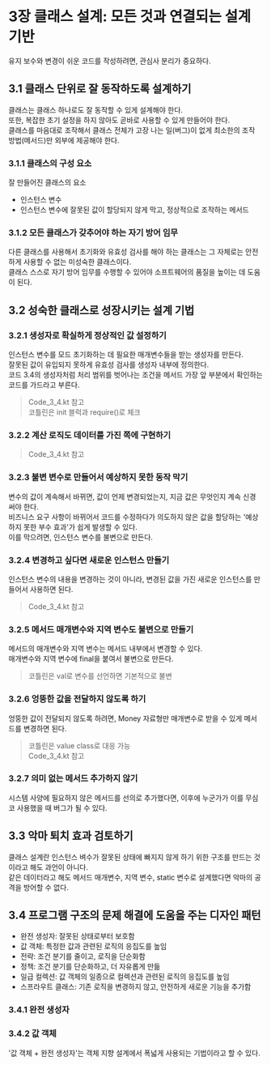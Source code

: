 # 3장 클래스 설계: 모든 것과 연결되는 설계 기반

유지 보수와 변경이 쉬운 코드를 작성하려면, 관심사 분리가 중요하다.  

## 3.1 클래스 단위로 잘 동작하도록 설계하기

클래스는 클래스 하나로도 잘 동작할 수 있게 설계해야 한다.  
또한, 복잡한 초기 설정을 하지 않아도 곧바로 사용할 수 있게 만들어야 한다.  
클래스를 마음대로 조작해서 클래스 전체가 고장 나는 일(버그)이 없게 최소한의 조작 방법(메서드)만 외부에 제공해야 한다.

### 3.1.1 클래스의 구성 요소

잘 만들어진 클래스의 요소
- 인스턴스 변수
- 인스턴스 변수에 잘못된 값이 할당되지 않게 막고, 정상적으로 조작하는 메서드

### 3.1.2 모든 클래스가 갖추어야 하는 자기 방어 임무

다른 클래스를 사용해서 초기화와 유효성 검사를 해야 하는 클래스는 그 자체로는 안전하게 사용할 수 없는 미성숙한 클래스이다.  
클래스 스스로 자기 방어 임무를 수행할 수 있어야 소프트웨어의 품질을 높이는 데 도움이 된다.  

## 3.2 성숙한 클래스로 성장시키는 설계 기법

### 3.2.1 생성자로 확실하게 정상적인 값 설정하기

인스턴스 변수를 모드 초기화하는 데 필요한 매개변수들을 받는 생성자를 만든다.  
잘못된 값이 유입되지 못하게 유효성 검사를 생성자 내부에 정의한다.  
코드 3.4의 생성자처럼 처리 범위를 벗어나는 조건을 메서드 가장 앞 부분에서 확인하는 코드를 가드라고 부른다.  

> Code_3_4.kt 참고  
> 코틀린은 init 블럭과 require()로 체크  

### 3.2.2 계산 로직도 데이터를 가진 쪽에 구현하기

> Code_3_4.kt 참고

### 3.2.3 불변 변수로 만들어서 예상하지 못한 동작 막기

변수의 값이 계속해서 바뀌면, 값이 언제 변경되었는지, 지금 값은 무엇인지 계속 신경 써야 한다.  
비즈니스 요구 사항이 바뀌어서 코드를 수정하다가 의도하지 않은 값을 할당하는 '예상하지 못한 부수 효과'가 쉽게 발생할 수 있다.  
이를 막으려면, 인스턴스 변수를 불변으로 만든다.  

### 3.2.4 변경하고 싶다면 새로운 인스턴스 만들기

인스턴스 변수의 내용을 변경하는 것이 아니라, 변경된 값을 가진 새로운 인스턴스를 만들어서 사용하면 된다.  

> Code_3_4.kt 참고

### 3.2.5 메서드 매개변수와 지역 변수도 불변으로 만들기

메서드의 매개변수와 지역 변수는 메서드 내부에서 변경할 수 있다.  
매개변수와 지역 변수에 final을 붙여서 불변으로 만든다.  

> 코틀린은 val로 변수를 선언하면 기본적으로 불변

### 3.2.6 엉뚱한 값을 전달하지 않도록 하기

엉뚱한 값이 전달되지 않도록 하려면, Money 자료형만 매개변수로 받을 수 있게 메서드를 변경하면 된다.  

> 코틀린은 value class로 대응 가능  
> Code_3_4.kt 참고  

### 3.2.7 의미 없는 메서드 추가하지 않기

시스템 사양에 필요하지 않은 메서드를 선의로 추가했다면, 이후에 누군가가 이를 무심코 사용했을 때 버그가 될 수 있다.  

## 3.3 악마 퇴치 효과 검토하기

클래스 설계란 인스턴스 벼수가 잘못된 상태에 빠지지 않게 하기 위한 구조를 만드는 것이라고 해도 과언이 아니다.  
같은 데이터라고 해도 메서드 매개변수, 지역 변수, static 변수로 설계했다면 악마의 공격을 방어할 수 없다.  

## 3.4 프로그램 구조의 문제 해결에 도움을 주는 디자인 패턴

- 완전 생성자: 잘못된 상태로부터 보호함
- 값 객체: 특정한 값과 관련된 로직의 응집도를 높임
- 전략: 조건 분기를 줄이고, 로직을 단순화함
- 정책: 조건 분기를 단순화하고, 더 자유롭게 만듦
- 일급 컬렉션: 값 객체의 일종으로 컬렉션과 관련된 로직의 응집도를 높임
- 스프라우트 클래스: 기존 로직을 변경하지 않고, 안전하게 새로운 기능을 추가함

### 3.4.1 완전 생성자

### 3.4.2 값 객체

'값 객체 + 완전 생성자'는 객체 지향 설계에서 폭넓게 사용되는 기법이라고 할 수 있다.  

